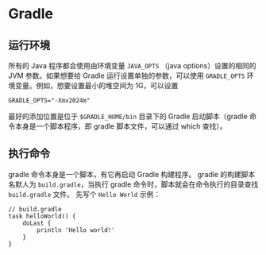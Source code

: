 # Gradle



## 运行环境

所有的 Java 程序都会使用由环境变量 `JAVA_OPTS` （java options）设置的相同的 JVM 参数。如果想要给 Gradle 运行设置单独的参数，可以使用 `GRADLE_OPTS` 环境变量。例如，想要设置最小的堆空间为 1G，可以设置

```
GRADLE_OPTS="-Xmx2024m"
```
最好的添加位置是位于 `$GRADLE_HOME/bin` 目录下的 Gradle 启动脚本（gradle 命令本身是一个脚本程序，即 gradle 脚本文件，可以通过 which 查找）。



## 执行命令

gradle 命令本身是一个脚本，有它再启动 Gradle 构建程序。 gradle 的构建脚本名默人为 `build.gradle`，当执行 gradle 命令时，脚本就会在命令执行的目录查找 `build.gradle` 文件。 先写个 `Hello World` 示例：

```
// build.gradle
task helloWorld() {
    doLast {
        println 'Hello world!'
    }
}
```